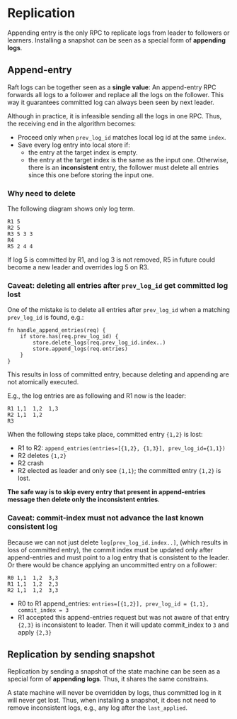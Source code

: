 # Replication

Appending entry is the only RPC to replicate logs from leader to followers or learners.
Installing a snapshot can be seen as a special form of **appending logs**.

## Append-entry

Raft logs can be together seen as a **single value**:
An append-entry RPC forwards all logs to a follower and replace all the logs on the follower.
This way it guarantees committed log can always been seen by next leader.

Although in practice, it is infeasible sending all the logs in one RPC.
Thus, the receiving end in the algorithm becomes:
- Proceed only when `prev_log_id` matches local log id at the same `index`.
- Save every log entry into local store if:
    - the entry at the target index is empty.
    - the entry at the target index is the same as the input one.
  Otherwise, there is an **inconsistent** entry,
  the follower must delete all entries since this one before storing the input one.

### Why need to delete

The following diagram shows only log term.

```text
R1 5
R2 5
R3 5 3 3
R4
R5 2 4 4
```

If log 5 is committed by R1, and log 3 is not removed, R5 in future could become a new leader and overrides log
5 on R3.

### Caveat: deleting all entries after `prev_log_id` get committed log lost

One of the mistake is to delete all entries after `prev_log_id` when a matching `prev_log_id` is found, e.g.:
```
fn handle_append_entries(req) {
    if store.has(req.prev_log_id) {
        store.delete_logs(req.prev_log_id.index..)
        store.append_logs(req.entries)
    }
}

```

This results in loss of committed entry, because deleting and appending are not atomically executed.

E.g., the log entries are as following and R1 now is the leader:

```text
R1 1,1  1,2  1,3
R2 1,1  1,2
R3
```

When the following steps take place, committed entry `{1,2}` is lost:

- R1 to R2: `append_entries(entries=[{1,2}, {1,3}], prev_log_id={1,1})`
- R2 deletes `{1,2}`
- R2 crash
- R2 elected as leader and only see `{1,1}`; the committed entry `{1,2}` is lost.

**The safe way is to skip every entry that present in append-entries message then delete only the
inconsistent entries**.


### Caveat: commit-index must not advance the last known consistent log

Because we can not just delete `log[prev_log_id.index..]`, (which results in loss of committed
entry), the commit index must be updated only after append-entries
and must point to a log entry that is consistent to the leader.
Or there would be chance applying an uncommitted entry on a follower:

```text
R0 1,1  1,2  3,3
R1 1,1  1,2  2,3
R2 1,1  1,2  3,3
```

- R0 to R1 append_entries: `entries=[{1,2}], prev_log_id = {1,1}, commit_index = 3`
- R1 accepted this append-entries request but was not aware of that entry `{2,3}` is inconsistent to leader.
  Then it will update commit_index to `3` and apply `{2,3}`


## Replication by sending snapshot

Replication by sending a snapshot of the state machine can be seen as a special form of **appending logs**.
Thus, it shares the same constrains.

A state machine will never be overridden by logs,
thus committed log in it will never get lost.
Thus, when installing a snapshot, it does not need to remove inconsistent logs,
e.g., any log after the `last_applied`.
